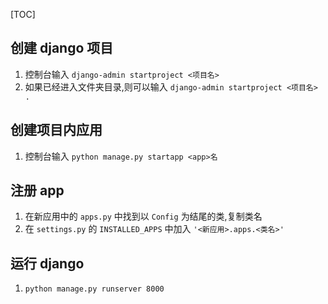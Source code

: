 [TOC]

## 创建 django 项目

1.   控制台输入 `django-admin startproject <项目名>`
2.   如果已经进入文件夹目录,则可以输入 `django-admin startproject <项目名> .`

## 创建项目内应用

1.   控制台输入 `python manage.py startapp <app>名`

## 注册 app

1.   在新应用中的 `apps.py` 中找到以 `Config` 为结尾的类,复制类名
2.   在 `settings.py` 的 `INSTALLED_APPS` 中加入 `'<新应用>.apps.<类名>'`

## 运行 django

1.   `python manage.py runserver 8000`